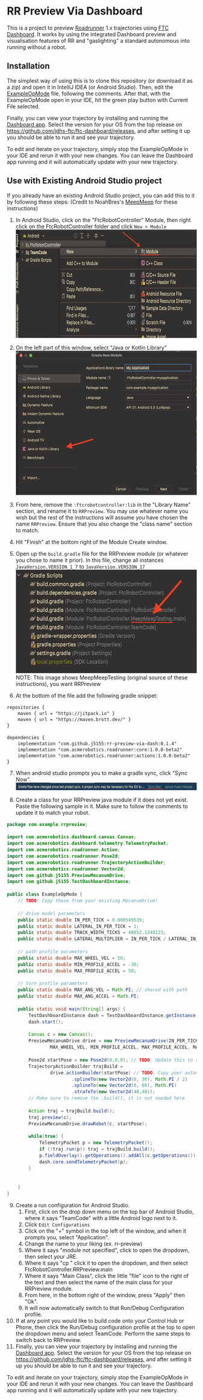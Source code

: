 # RR Preview Via Dashboard
This is a project to preview [Roadrunner](https://github.com/acmerobotics/road-runner) 1.x trajectories using [FTC Dashboard](https://github.com/acmerobotics/ftc-dashboard).
It works by using the integrated Dashboard preview and visualisation features of RR and "gaslighting" a standard autonomous into running without a robot.

## Installation
The simplest way of using this is to clone this repository (or download it as a zip) and open it in IntelliJ IDEA (or Android Studio).
Then, edit the [ExampleOpMode](https://github.com/j5155/rr-preview-via-dash/blob/main/src/main/java/com/github/j5155/ExampleOpMode.java) file, following the comments.
After that, with the ExampleOpMode open in your IDE, hit the green play button with Current File selected.

Finally, you can view your trajectory by installing and running the [Dashboard app](https://github.com/jdhs-ftc/ftc-dashboard/releases). 
Select the version for your OS from the top release on https://github.com/jdhs-ftc/ftc-dashboard/releases, and after setting it up you should be able to run it and see your trajectory.

To edit and iterate on your trajectory, simply stop the ExampleOpMode in your IDE and rerun it with your new changes.
You can leave the Dashboard app running and it will automatically update with your new trajectory.

## Use with Existing Android Studio project
If you already have an existing Android Studio project, you can add this to it by following these steps:
(Credit to NoahBres's [MeepMeep](https://github.com/NoahBres/MeepMeep) for these instructions)


1.  In Android Studio, click on the "FtcRobotController" Module, then right click on the FtcRobotController folder and click `New > Module`
    <img src="/images/readme/installationStep1.png" width="751" height="287"/>
2.  On the left part of this window, select "Java or Kotlin Library"
    <img src="/images/readme/installationStep2.png" width="544" height="382"/>

3.  From here, remove the `:ftcrobotcontroller:lib` in the "Library Name" section, and rename it to `RRPreview`. You may use whatever name you wish but the rest of the instructions will assume you have chosen the name `RRPreview`. Ensure that you also change the "class name" section to match.

4.  Hit "Finish" at the bottom right of the Module Create window.

5.  Open up the `build.gradle` file for the RRPreview module (or whatever you chose to name it prior). In this file, change all instances `JavaVersion.VERSION_1_7` to `JavaVersion.VERSION_17`
    <img src="/images/readme/installationStep5.png" width="566" height="274"/>
NOTE: This image shows MeepMeepTesting (original source of these instructions), you want RRPreview

6.  At the bottom of the file add the following gradle snippet:

```
repositories {
    maven { url = "https://jitpack.io" }
    maven { url = "https://maven.brott.dev/" }
}

dependencies {
    implementation "com.github.j5155:rr-preview-via-dash:0.1.4"
    implementation "com.acmerobotics.roadrunner:core:1.0.0-beta2"
    implementation "com.acmerobotics.roadrunner:actions:1.0.0-beta2"
}
```

7.  When android studio prompts you to make a gradle sync, click "Sync Now".
    <img src="/images/readme/installationStep7.png" width="644" height="20"/>

8.  Create a class for your RRPreview java module if it does not yet exist. Paste the following sample in it. Make sure to follow the comments to update it to match your robot.

```java
package com.example.rrpreview;

import com.acmerobotics.dashboard.canvas.Canvas;
import com.acmerobotics.dashboard.telemetry.TelemetryPacket;
import com.acmerobotics.roadrunner.Action;
import com.acmerobotics.roadrunner.Pose2d;
import com.acmerobotics.roadrunner.TrajectoryActionBuilder;
import com.acmerobotics.roadrunner.Vector2d;
import com.github.j5155.PreviewMecanumDrive;
import com.github.j5155.TestDashboardInstance;

public class ExampleOpMode {
    // TODO: Copy these from your existing MecanumDrive!

    // drive model parameters
    public static double IN_PER_TICK = 0.000549539;
    public static double LATERAL_IN_PER_TICK = 1;
    public static double TRACK_WIDTH_TICKS = 48852.1340223;
    public static double LATERAL_MULTIPLIER = IN_PER_TICK / LATERAL_IN_PER_TICK;

    // path profile parameters
    public static double MAX_WHEEL_VEL = 50;
    public static double MIN_PROFILE_ACCEL = -30;
    public static double MAX_PROFILE_ACCEL = 50;

    // turn profile parameters
    public static double MAX_ANG_VEL = Math.PI; // shared with path
    public static double MAX_ANG_ACCEL = Math.PI;

    public static void main(String[] args) {
        TestDashboardInstance dash = TestDashboardInstance.getInstance();
        dash.start();

        Canvas c = new Canvas();
        PreviewMecanumDrive drive = new PreviewMecanumDrive(IN_PER_TICK, LATERAL_IN_PER_TICK, TRACK_WIDTH_TICKS, LATERAL_MULTIPLIER,
                MAX_WHEEL_VEL, MIN_PROFILE_ACCEL, MAX_PROFILE_ACCEL, MAX_ANG_VEL, MAX_ANG_ACCEL);

        Pose2d startPose = new Pose2d(0,0,0); // TODO: Update this to reflect your autonomous start position
        TrajectoryActionBuilder trajBuild =
                drive.actionBuilder(startPose) // TODO: Copy your autonomous here
                        .splineTo(new Vector2d(0, 30), Math.PI / 2)
                        .splineTo(new Vector2d(0, 60), Math.PI)
                        .strafeTo(new Vector2d(48,48));
        // Make sure to remove the .build(), it is not needed here

        Action traj = trajBuild.build();
        traj.preview(c);
        PreviewMecanumDrive.drawRobot(c, startPose);

        while(true) {
            TelemetryPacket p = new TelemetryPacket();
            if (!traj.run(p)) traj = trajBuild.build();
            p.fieldOverlay().getOperations().addAll(c.getOperations());
            dash.core.sendTelemetryPacket(p);
        }


    }
}
```

9. Create a run configuration for Android Studio.
    1. First, click on the drop down menu on the top bar of Android Studio, where it says "TeamCode" with a little Android logo next to it.
    2. Click `Edit Configurations`
    3. Click on the "+" symbol in the top left of the window, and when it prompts you, select "Application".
    4. Change the name to your liking (ex. rr-preview)
    5. Where it says "module not specified", click to open the dropdown, then select your JRE.
    6. Where it says "cp <no module>" click it to open the dropdown, and then select FtcRobotController.RRPreview.main
    7. Where it says "Main Class", click the little "file" icon to the right of the text and then select the name of the main class for your RRPreview module.
    8. From here, in the bottom right of the window, press "Apply" then "Ok".
    9. It will now automatically switch to that Run/Debug Configuration profile.
10. If at any point you would like to build code onto your Control Hub or Phone, then click the Run/Debug configuration profile at the top to open the dropdown menu and select TeamCode. Perform the same steps to switch back to RRPreview.
11. Finally, you can view your trajectory by installing and running the [Dashboard app](https://github.com/jdhs-ftc/ftc-dashboard/releases).
    Select the version for your OS from the top release on https://github.com/jdhs-ftc/ftc-dashboard/releases, and after setting it up you should be able to run it and see your trajectory.

To edit and iterate on your trajectory, simply stop the ExampleOpMode in your IDE and rerun it with your new changes.
You can leave the Dashboard app running and it will automatically update with your new trajectory.
